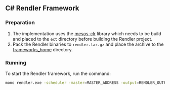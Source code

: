 ## C# Rendler Framework

### Preparation

1. The implementation uses the [mesos-clr](https://github.com/bcrusu/mesos-clr) library which needs to be build and placed to the `ext` directory before building the Rendler project.
2. Pack the Rendler binaries to `rendler.tar.gz` and place the archive to the [frameworks_home](http://mesos.apache.org/documentation/latest/configuration/) directory.

### Running

To start the Rendler framework, run the command: 
```bash
mono rendler.exe -scheduler -master=MASTER_ADDRESS -output=RENDLER_OUTPUT_DIR [-user=RUN_AS_USER]
```


